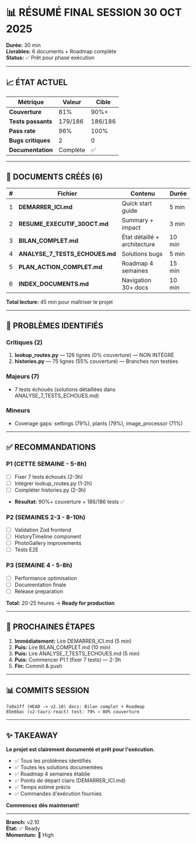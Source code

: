 # 📊 RÉSUMÉ FINAL SESSION 30 OCT 2025

**Durée:** 30 min  
**Livrables:** 6 documents + Roadmap complète  
**Status:** ✅ Prêt pour phase exécution

---

## 📈 ÉTAT ACTUEL

| Métrique | Valeur | Cible |
|----------|--------|-------|
| **Couverture** | 81% | 90%+ |
| **Tests passants** | 179/186 | 186/186 |
| **Pass rate** | 96% | 100% |
| **Bugs critiques** | 2 | 0 |
| **Documentation** | Complète | ✅ |

---

## 🎯 DOCUMENTS CRÉÉS (6)

| # | Fichier | Contenu | Durée |
|---|---------|---------|-------|
| 1 | **DEMARRER_ICI.md** | Quick start guide | 5 min |
| 2 | **RESUME_EXECUTIF_30OCT.md** | Summary + impact | 3 min |
| 3 | **BILAN_COMPLET.md** | État détaillé + architecture | 10 min |
| 4 | **ANALYSE_7_TESTS_ECHOUES.md** | Solutions bugs | 5 min |
| 5 | **PLAN_ACTION_COMPLET.md** | Roadmap 4 semaines | 15 min |
| 6 | **INDEX_DOCUMENTS.md** | Navigation 30+ docs | 10 min |

**Total lecture:** 45 min pour maîtriser le projet

---

## 🔴 PROBLÈMES IDENTIFIÉS

### Critiques (2)
1. **lookup_routes.py** — 126 lignes (0% couverture) — NON INTÉGRÉ
2. **histories.py** — 75 lignes (55% couverture) — Branches non testées

### Majeurs (7)
- 7 tests échoués (solutions détaillées dans ANALYSE_7_TESTS_ECHOUES.md)

### Mineurs
- Coverage gaps: settings (79%), plants (79%), image_processor (71%)

---

## ✅ RECOMMANDATIONS

### P1 (CETTE SEMAINE - 5-8h)
- [ ] Fixer 7 tests échoués (2-3h)
- [ ] Intégrer lookup_routes.py (1-2h)
- [ ] Compléter histories.py (2-3h)
- **Résultat:** 90%+ couverture + 186/186 tests ✅

### P2 (SEMAINES 2-3 - 8-10h)
- [ ] Validation Zod frontend
- [ ] HistoryTimeline component
- [ ] PhotoGallery improvements
- [ ] Tests E2E

### P3 (SEMAINE 4 - 5-8h)
- [ ] Performance optimisation
- [ ] Documentation finale
- [ ] Release preparation

**Total:** 20-25 heures → **Ready for production**

---

## 🚀 PROCHAINES ÉTAPES

1. **Immédiatement:** Lire DEMARRER_ICI.md (5 min)
2. **Puis:** Lire BILAN_COMPLET.md (10 min)
3. **Puis:** Lire ANALYSE_7_TESTS_ECHOUES.md (5 min)
4. **Puis:** Commencer P1.1 (fixer 7 tests) — 2-3h
5. **Fin:** Commit & push

---

## 📊 COMMITS SESSION

```
7a9a1ff (HEAD -> v2.10) docs: Bilan complet + Roadmap
85e6bac (v2-tauri-react) test: 79% → 80% couverture
```

---

## ✨ TAKEAWAY

**Le projet est clairement documenté et prêt pour l'exécution.**

- ✅ Tous les problèmes identifiés
- ✅ Toutes les solutions documentées
- ✅ Roadmap 4 semaines établie
- ✅ Points de départ clairs (DEMARRER_ICI.md)
- ✅ Temps estimé précis
- ✅ Commandes d'exécution fournies

**Commencez dès maintenant!**

---

**Branch:** v2.10  
**État:** ✅ Ready  
**Momentum:** 💪 High
